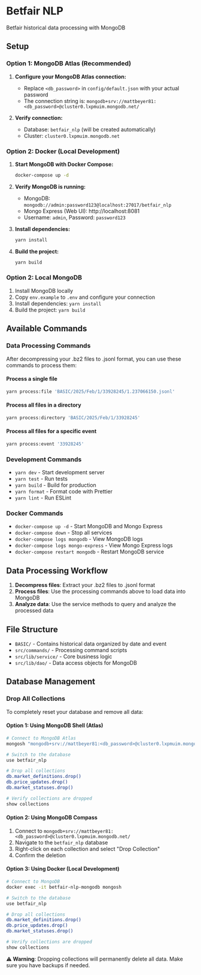 # Betfair NLP

Betfair historical data processing with MongoDB

## Setup

### Option 1: MongoDB Atlas (Recommended)

1. **Configure your MongoDB Atlas connection:**
   - Replace `<db_password>` in `config/default.json` with your actual password
   - The connection string is: `mongodb+srv://mattbeyer81:<db_password>@cluster0.lxpmuim.mongodb.net/`

2. **Verify connection:**
   - Database: `betfair_nlp` (will be created automatically)
   - Cluster: `cluster0.lxpmuim.mongodb.net`

### Option 2: Docker (Local Development)

1. **Start MongoDB with Docker Compose:**
   ```bash
   docker-compose up -d
   ```

2. **Verify MongoDB is running:**
   - MongoDB: `mongodb://admin:password123@localhost:27017/betfair_nlp`
   - Mongo Express (Web UI): http://localhost:8081
   - Username: `admin`, Password: `password123`

3. **Install dependencies:**
   ```bash
   yarn install
   ```

4. **Build the project:**
   ```bash
   yarn build
   ```

### Option 2: Local MongoDB

1. Install MongoDB locally
2. Copy `env.example` to `.env` and configure your connection
3. Install dependencies: `yarn install`
4. Build the project: `yarn build`

## Available Commands

### Data Processing Commands

After decompressing your .bz2 files to .jsonl format, you can use these commands to process them:

#### Process a single file
```bash
yarn process:file 'BASIC/2025/Feb/1/33928245/1.237066150.jsonl'
```

#### Process all files in a directory
```bash
yarn process:directory 'BASIC/2025/Feb/1/33928245'
```

#### Process all files for a specific event
```bash
yarn process:event '33928245'
```

### Development Commands

- `yarn dev` - Start development server
- `yarn test` - Run tests
- `yarn build` - Build for production
- `yarn format` - Format code with Prettier
- `yarn lint` - Run ESLint

### Docker Commands

- `docker-compose up -d` - Start MongoDB and Mongo Express
- `docker-compose down` - Stop all services
- `docker-compose logs mongodb` - View MongoDB logs
- `docker-compose logs mongo-express` - View Mongo Express logs
- `docker-compose restart mongodb` - Restart MongoDB service

## Data Processing Workflow

1. **Decompress files**: Extract your .bz2 files to .jsonl format
2. **Process files**: Use the processing commands above to load data into MongoDB
3. **Analyze data**: Use the service methods to query and analyze the processed data

## File Structure

- `BASIC/` - Contains historical data organized by date and event
- `src/commands/` - Processing command scripts
- `src/lib/service/` - Core business logic
- `src/lib/dao/` - Data access objects for MongoDB

## Database Management

### Drop All Collections

To completely reset your database and remove all data:

#### Option 1: Using MongoDB Shell (Atlas)
```bash
# Connect to MongoDB Atlas
mongosh "mongodb+srv://mattbeyer81:<db_password>@cluster0.lxpmuim.mongodb.net/"

# Switch to the database
use betfair_nlp

# Drop all collections
db.market_definitions.drop()
db.price_updates.drop()
db.market_statuses.drop()

# Verify collections are dropped
show collections
```

#### Option 2: Using MongoDB Compass
1. Connect to `mongodb+srv://mattbeyer81:<db_password>@cluster0.lxpmuim.mongodb.net/`
2. Navigate to the `betfair_nlp` database
3. Right-click on each collection and select "Drop Collection"
4. Confirm the deletion

#### Option 3: Using Docker (Local Development)
```bash
# Connect to MongoDB
docker exec -it betfair-nlp-mongodb mongosh

# Switch to the database
use betfair_nlp

# Drop all collections
db.market_definitions.drop()
db.price_updates.drop()
db.market_statuses.drop()

# Verify collections are dropped
show collections
```

**⚠️ Warning**: Dropping collections will permanently delete all data. Make sure you have backups if needed.
